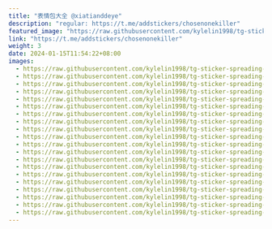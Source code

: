 ```yaml
---
title: "表情包大全 @xiatianddeye"
description: "regular: https://t.me/addstickers/chosenonekiller"
featured_image: "https://raw.githubusercontent.com/kylelin1998/tg-sticker-spreading-worldwide-images/main/img/6671f6d8-f28d-4082-8e9c-d3e0c7d9e49a.jpg"
link: "https://t.me/addstickers/chosenonekiller"
weight: 3
date: 2024-01-15T11:54:22+08:00
images:
  - https://raw.githubusercontent.com/kylelin1998/tg-sticker-spreading-worldwide-images/main/img/6671f6d8-f28d-4082-8e9c-d3e0c7d9e49a.jpg
  - https://raw.githubusercontent.com/kylelin1998/tg-sticker-spreading-worldwide-images/main/img/d0028d08-c2a3-4673-b0d4-6d074e810325.jpg
  - https://raw.githubusercontent.com/kylelin1998/tg-sticker-spreading-worldwide-images/main/img/4033adb3-a767-41de-aeb1-9f6f96b7a77b.jpg
  - https://raw.githubusercontent.com/kylelin1998/tg-sticker-spreading-worldwide-images/main/img/ad9d7956-cf9f-48c3-b171-a4ea75264614.jpg
  - https://raw.githubusercontent.com/kylelin1998/tg-sticker-spreading-worldwide-images/main/img/355f62d6-80cc-4f87-bb14-45d7115791f1.jpg
  - https://raw.githubusercontent.com/kylelin1998/tg-sticker-spreading-worldwide-images/main/img/e65d8dbe-10a1-4828-a78b-07538320772b.jpg
  - https://raw.githubusercontent.com/kylelin1998/tg-sticker-spreading-worldwide-images/main/img/87973080-7f41-4198-9d81-712506d0c17b.jpg
  - https://raw.githubusercontent.com/kylelin1998/tg-sticker-spreading-worldwide-images/main/img/b06dbb42-e84e-44a1-b2a6-7b6a60c33c7f.jpg
  - https://raw.githubusercontent.com/kylelin1998/tg-sticker-spreading-worldwide-images/main/img/7e34a5f4-f63d-43cf-9e38-f16380179706.jpg
  - https://raw.githubusercontent.com/kylelin1998/tg-sticker-spreading-worldwide-images/main/img/f240c301-dd55-45e4-bad4-fa3ae438315b.jpg
  - https://raw.githubusercontent.com/kylelin1998/tg-sticker-spreading-worldwide-images/main/img/5eb760cc-15b7-42f3-9e11-049b951a788a.jpg
  - https://raw.githubusercontent.com/kylelin1998/tg-sticker-spreading-worldwide-images/main/img/5566a12b-6f0a-4c72-8239-36165990c8dd.jpg
  - https://raw.githubusercontent.com/kylelin1998/tg-sticker-spreading-worldwide-images/main/img/297883c2-11d7-4a11-beba-380953a0cf9a.jpg
  - https://raw.githubusercontent.com/kylelin1998/tg-sticker-spreading-worldwide-images/main/img/1f2af9eb-c05a-4841-b3f0-427171190d93.jpg
  - https://raw.githubusercontent.com/kylelin1998/tg-sticker-spreading-worldwide-images/main/img/f5f1f15c-4ff0-4108-bf78-e9ea4e58873f.jpg
  - https://raw.githubusercontent.com/kylelin1998/tg-sticker-spreading-worldwide-images/main/img/e5e51660-e71a-4453-859b-5e8c7bb22510.jpg
  - https://raw.githubusercontent.com/kylelin1998/tg-sticker-spreading-worldwide-images/main/img/07f00de3-d1dc-47b5-9709-20eb6c6115f3.jpg
  - https://raw.githubusercontent.com/kylelin1998/tg-sticker-spreading-worldwide-images/main/img/1859d19b-f0a3-48e2-97df-1f03633fcd8b.jpg
  - https://raw.githubusercontent.com/kylelin1998/tg-sticker-spreading-worldwide-images/main/img/7b085508-4b01-41bc-a535-daf27bd0f151.jpg
  - https://raw.githubusercontent.com/kylelin1998/tg-sticker-spreading-worldwide-images/main/img/7295e669-d170-4c46-a001-e3df7b172224.jpg
---
```

